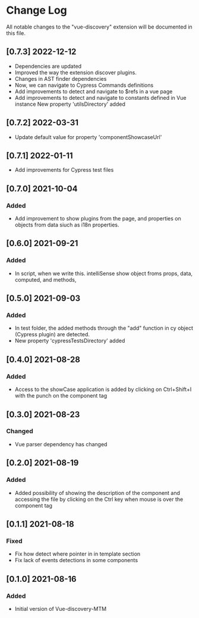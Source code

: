 # Change Log

All notable changes to the "vue-discovery" extension will be documented in this file.

## [0.7.3] 2022-12-12

-   Dependencies are updated
-   Improved the way the extension discover plugins.
-   Changes in AST finder dependencies
-   Now, we can navigate to Cypress Commands definitions
-   Add improvements to detect and navigate to $refs in a vue page
-   Add improvements to detect and navigate to constants defined in Vue instance
    New property 'utilsDirectory' added

## [0.7.2] 2022-03-31

-   Update default value for property 'componentShowcaseUrl'

## [0.7.1] 2022-01-11

-   Add improvements for Cypress test files

## [0.7.0] 2021-10-04

### Added

-   Add improvement to show plugins from the page, and properties on objects from data siuch as i18n properties.

## [0.6.0] 2021-09-21

### Added

-   In script, when we write this. intelliSense show object froms props, data, computed, and methods,

## [0.5.0] 2021-09-03

### Added

-   In test folder, the added methods through the "add" function in cy object (Cypress plugin) are detected.
-   New property 'cypressTestsDirectory' added

## [0.4.0] 2021-08-28

### Added

-   Access to the showCase application is added by clicking on Ctrl+Shift+I with the punch on the component tag

## [0.3.0] 2021-08-23

### Changed

-   Vue parser dependency has changed

## [0.2.0] 2021-08-19

### Added

-   Added possibility of showing the description of the component and accessing the file by clicking on the Ctrl key when mouse is over the component tag

## [0.1.1] 2021-08-18

### Fixed

-   Fix how detect where pointer in in template section
-   Fix lack of events detections in some components

## [0.1.0] 2021-08-16

### Added

-   Initial version of Vue-discovery-MTM
